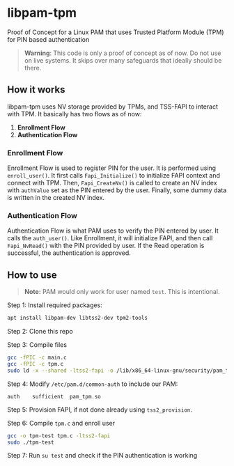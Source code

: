 # libpam-tpm

Proof of Concept for a Linux PAM that uses Trusted Platform Module (TPM) for PIN based authentication

> **Warning**: This code is only a proof of concept as of now. Do not use on live systems. It skips over many safeguards that ideally should be there.

## How it works

libpam-tpm uses NV storage provided by TPMs, and TSS-FAPI to interact with TPM. It basically has two flows as of now:

1. **Enrollment Flow**
2. **Authentication Flow**

### Enrollment Flow

Enrollment Flow is used to register PIN for the user. It is performed using `enroll_user()`. It first calls `Fapi_Initialize()` to initialize FAPI context and connect with TPM. Then, `Fapi_CreateNv()` is called to create an NV index with `authValue` set as the PIN entered by the user. Finally, some dummy data is written in the created NV index.

### Authentication Flow

Authentication Flow is what PAM uses to verify the PIN entered by user. It calls the `auth_user()`. Like Enrollment, it will initialize FAPI, and then call `Fapi_NvRead()` with the PIN provided by user. If the Read operation is successful, the authentication is approved.

## How to use

> **Note:** PAM would only work for user named `test`. This is intentional.

Step 1: Install required packages:

```sh
apt install libpam-dev libtss2-dev tpm2-tools
```

Step 2: Clone this repo

Step 3: Compile files

```sh
gcc -fPIC -c main.c
gcc -fPIC -c tpm.c
sudo ld -x --shared -ltss2-fapi -o /lib/x86_64-linux-gnu/security/pam_tpm.so main.o tpm.o
```

Step 4: Modify `/etc/pam.d/common-auth` to include our PAM:

```
auth	sufficient	pam_tpm.so
```

Step 5: Provision FAPI, if not done already using `tss2_provision`.

Step 6: Compile `tpm.c` and enroll user

```sh
gcc -o tpm-test tpm.c -ltss2-fapi
sudo ./tpm-test
```

Step 7: Run `su test` and check if the PIN authentication is working
